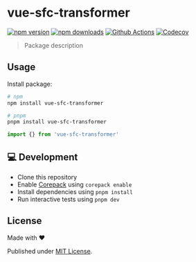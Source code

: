 # vue-sfc-transformer

[![npm version][npm-version-src]][npm-version-href]
[![npm downloads][npm-downloads-src]][npm-downloads-href]
[![Github Actions][github-actions-src]][github-actions-href]
[![Codecov][codecov-src]][codecov-href]

> Package description

## Usage

Install package:

```sh
# npm
npm install vue-sfc-transformer

# pnpm
pnpm install vue-sfc-transformer
```

```js
import {} from 'vue-sfc-transformer'
```

## 💻 Development

- Clone this repository
- Enable [Corepack](https://github.com/nodejs/corepack) using `corepack enable`
- Install dependencies using `pnpm install`
- Run interactive tests using `pnpm dev`

## License

Made with ❤️

Published under [MIT License](./LICENCE).

<!-- Badges -->

[npm-version-src]: https://img.shields.io/npm/v/vue-sfc-transformer?style=flat-square
[npm-version-href]: https://npmjs.com/package/vue-sfc-transformer
[npm-downloads-src]: https://img.shields.io/npm/dm/vue-sfc-transformer?style=flat-square
[npm-downloads-href]: https://npm.chart.dev/vue-sfc-transformer
[github-actions-src]: https://img.shields.io/github/actions/workflow/status/nuxt-contrvue-sfc-transformerransformer/ci.yml?branch=main&style=flat-square
[github-actions-href]: https://github.com/nuxt-contrvue-sfc-transformerransformer/actions?query=workflow%3Aci
[codecov-src]: https://img.shields.io/codecov/c/gh/nuxt-contrvue-sfc-transformerransformer/main?style=flat-square
[codecov-href]: https://codecov.io/gh/nuxt-contrvue-sfc-transformerransformer
